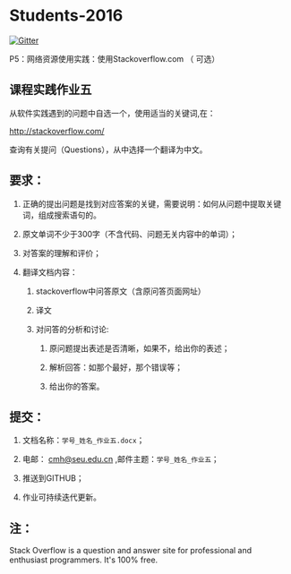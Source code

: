 
  
# Students-2016

[![Gitter](https://badges.gitter.im/Py03013052/Students2016.svg)](https://gitter.im/Py03013052/Students2016?utm_source=badge&utm_medium=badge&utm_campaign=pr-badge)

P5：网络资源使用实践：使用Stackoverflow.com （ 可选） 


## 课程实践作业五

从软件实践遇到的问题中自选一个，使用适当的关键词,在：

http://stackoverflow.com/

查询有关提问（Questions），从中选择一个翻译为中文。

## 要求：

1. 正确的提出问题是找到对应答案的关键，需要说明：如何从问题中提取关键词，组成搜索语句的。

2.	原文单词不少于300字（不含代码、问题无关内容中的单词）；

3.	对答案的理解和评价；

4.	翻译文档内容：

    1. stackoverflow中问答原文（含原问答页面网址）
    
    2. 译文
    
    3. 对问答的分析和讨论:
    
        1. 原问题提出表述是否清晰，如果不，给出你的表述；
        
        2. 解析回答：如那个最好，那个错误等；
        
        3. 给出你的答案。

## 提交：

1. 文档名称：`学号_姓名_作业五.docx`；

2. 	电邮： cmh@seu.edu.cn ,邮件主题：`学号_姓名_作业五`；

3.	推送到GITHUB；

4.	作业可持续迭代更新。

## 注：
Stack Overflow is a question and answer site for professional and enthusiast programmers. It's 100% free.


